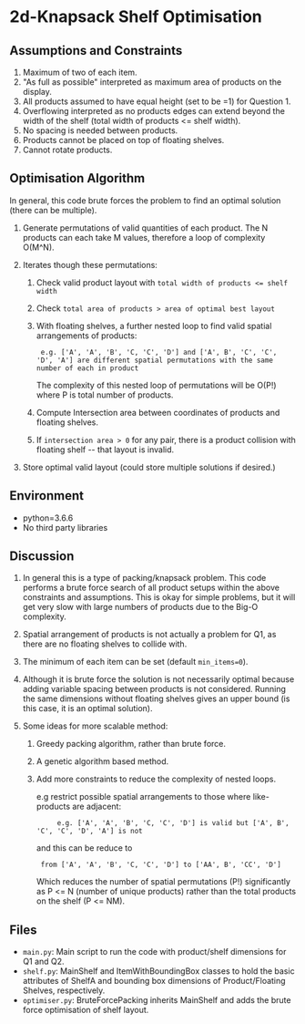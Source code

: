 #  2d-Knapsack Shelf Optimisation

## Assumptions and Constraints
1. Maximum of two of each item.
1. "As full as possible" interpreted as maximum area of products on the display.
1. All products assumed to have equal height (set to be =1) for Question 1.
1. Overflowing interpreted as no products edges can extend beyond the width of the shelf 
(total width of products <= shelf width).
1. No spacing is needed between products.
1. Products cannot be placed on top of floating shelves.
1. Cannot rotate products.


## Optimisation Algorithm
In general, this code brute forces the problem to find an optimal solution (there can be multiple).

1. Generate permutations of valid quantities of each product. The N products can each take M values, 
therefore a loop of complexity O(M^N).
  
1. Iterates though these permutations:
    1. Check valid product layout with `total width of products <= shelf width`
    1. Check `total area of products > area of optimal best layout` 
    1. With floating shelves, a further nested loop to find valid spatial arrangements of products:
        
            e.g. ['A', 'A', 'B', 'C, 'C', 'D'] and ['A', B', 'C', 'C', 'D', 'A'] are different spatial permutations with the same number of each in product
       
       The complexity of this nested loop of permutations will be O(P!) where P is total number of products.

    1. Compute Intersection area between coordinates of products and floating shelves.
    1. If `intersection area > 0` for any pair, there is a product collision with floating shelf -- 
        that layout is invalid.
   
1. Store optimal valid layout (could store multiple solutions if desired.)


## Environment
- python=3.6.6
- No third party libraries

## Discussion
1. In general this is a type of packing/knapsack problem. This code performs a brute force search of all product setups within
the above constraints and assumptions. This is okay for simple problems, but it will get very slow with 
large numbers of products due to the Big-O complexity.

1. Spatial arrangement of products is not actually a problem for Q1, as there are no floating shelves to collide with.

1. The minimum of each item can be set (default `min_items=0`).

1. Although it is brute force the solution is not necessarily optimal because adding variable spacing
 between products is not considered. Running the same dimensions without floating shelves gives an upper bound (is this case, it is an optimal solution).

1. Some ideas for more scalable method:
    1. Greedy packing algorithm, rather than brute force.
    
    1. A genetic algorithm based method.
 
    1. Add more constraints to reduce the complexity of nested loops.

        e.g restrict possible spatial arrangements to those where 
    like-products are adjacent:

                e.g. ['A', 'A', 'B', 'C, 'C', 'D'] is valid but ['A', B', 'C', 'C', 'D', 'A'] is not

        and this can be reduce to

            from ['A', 'A', 'B', 'C, 'C', 'D'] to ['AA', B', 'CC', 'D']

        Which  reduces the number of spatial permutations (P!) significantly as P <= N (number of unique products) rather 
        than the total products on the shelf (P <= NM).
 
 
## Files
- `main.py`: Main script to run the code with product/shelf dimensions for Q1 and Q2.
- `shelf.py`: MainShelf and ItemWithBoundingBox classes to hold the basic attributes of ShelfA and bounding box dimensions of
 Product/Floating Shelves, respectively.
- `optimiser.py`: BruteForcePacking inherits MainShelf and adds the brute force optimisation of shelf layout.


